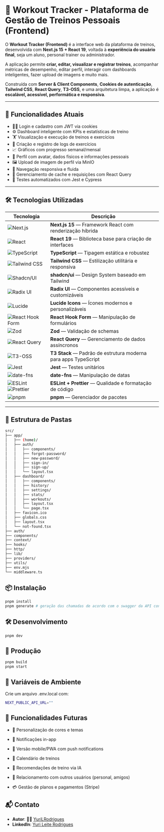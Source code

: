 # 💪 Workout Tracker - Plataforma de Gestão de Treinos Pessoais (Frontend)

O **Workout Tracker (Frontend)** é a interface web da plataforma de treinos, desenvolvida com **Next.js 15 + React 19**, voltada à **experiência do usuário final**, seja um aluno, personal trainer ou administrador.

A aplicação permite **criar, editar, visualizar e registrar treinos**, acompanhar métricas de desempenho, editar perfil, interagir com dashboards inteligentes, fazer upload de imagens e muito mais.

Construída com **Server & Client Components**, **Cookies de autenticação**, **Tailwind CSS**, **React Query**, **T3-OSS**, e uma arquitetura limpa, a aplicação é **escalável, acessível, performática e responsiva**.

---

## 🚀 Funcionalidades Atuais

- 🧑‍💻 Login e cadastro com JWT via cookies
- ⚙️ Dashboard inteligente com KPIs e estatísticas de treino
- 🏋️ Visualização e execução de treinos e exercícios
- 📝 Criação e registro de logs de exercícios
- 📈 Gráficos com progresso semanal/mensal
- 👤 Perfil com avatar, dados físicos e informações pessoais
- 🖼️ Upload de imagem de perfil via MinIO
- 🧭 Navegação responsiva e fluida
- 🔁 Gerenciamento de cache e requisições com React Query
- 🧪 Testes automatizados com Jest e Cypress

---

## 🛠️ Tecnologias Utilizadas

| Tecnologia                                                                                                                                                                                                        | Descrição                                                       |
| ----------------------------------------------------------------------------------------------------------------------------------------------------------------------------------------------------------------- | --------------------------------------------------------------- |
| ![Next.js](https://img.shields.io/badge/Next.js-000000?style=for-the-badge&logo=nextdotjs&logoColor=white)                                                                                                        | **Next.js 15** — Framework React com renderização híbrida       |
| ![React](https://img.shields.io/badge/React-20232A?style=for-the-badge&logo=react&logoColor=61DAFB)                                                                                                               | **React 19** — Biblioteca base para criação de interfaces       |
| ![TypeScript](https://img.shields.io/badge/TypeScript-3178C6?style=for-the-badge&logo=typescript&logoColor=white)                                                                                                 | **TypeScript** — Tipagem estática e robustez                    |
| ![Tailwind CSS](https://img.shields.io/badge/TailwindCSS-38B2AC?style=for-the-badge&logo=tailwind-css&logoColor=white)                                                                                            | **Tailwind CSS** — Estilização utilitária e responsiva          |
| ![Shadcn/UI](https://img.shields.io/badge/shadcn/ui-18181B?style=for-the-badge)                                                                                                                                   | **shadcn/ui** — Design System baseado em Tailwind               |
| ![Radix UI](https://img.shields.io/badge/Radix_UI-EF4444?style=for-the-badge)                                                                                                                                     | **Radix UI** — Componentes acessíveis e customizáveis           |
| ![Lucide](https://img.shields.io/badge/lucide--icons-000000?style=for-the-badge)                                                                                                                                  | **Lucide Icons** — Ícones modernos e personalizáveis            |
| ![React Hook Form](https://img.shields.io/badge/React--Hook--Form-EC5990?style=for-the-badge)                                                                                                                     | **React Hook Form** — Manipulação de formulários                |
| ![Zod](https://img.shields.io/badge/zod-3A1C78?style=for-the-badge)                                                                                                                                               | **Zod** — Validação de schemas                                  |
| ![React Query](https://img.shields.io/badge/React_Query-FF4154?style=for-the-badge&logo=reactquery&logoColor=white)                                                                                               | **React Query** — Gerenciamento de dados assíncronos            |
| ![T3-OSS](https://img.shields.io/badge/T3--OSS-1F2937?style=for-the-badge)                                                                                                                                        | **T3 Stack** — Padrão de estrutura moderna para apps TypeScript |
| ![Jest](https://img.shields.io/badge/Jest-C21325?style=for-the-badge&logo=jest&logoColor=white)                                                                                                                   | **Jest** — Testes unitários                                     |
| ![date-fns](https://img.shields.io/badge/date--fns-008080?style=for-the-badge)                                                                                                                                    | **date-fns** — Manipulação de datas                             |
| ![ESLint](https://img.shields.io/badge/ESLint-4B32C3?style=for-the-badge&logo=eslint&logoColor=white) ![Prettier](https://img.shields.io/badge/Prettier-F7B93E?style=for-the-badge&logo=prettier&logoColor=black) | **ESLint + Prettier** — Qualidade e formatação de código        |
| ![pnpm](https://img.shields.io/badge/pnpm-F69220?style=for-the-badge&logo=pnpm&logoColor=black)                                                                                                                   | **pnpm** — Gerenciador de pacotes                               |

---

## 📁 Estrutura de Pastas

```bash
src/
├── app/
│   ├── (home)/
│   ├── auth/
│   │   ├── components/
│   │   ├── forgot-password/
│   │   ├── new-password/
│   │   ├── sign-in/
│   │   ├── sign-up/
│   │   └── layout.tsx
│   ├── dashboard/
│   │   ├── components/
│   │   ├── history/
│   │   ├── settings/
│   │   ├── stats/
│   │   ├── workouts/
│   │   ├── layout.tsx
│   │   └── page.tsx
│   ├── favicon.ico
│   ├── globals.css
│   ├── layout.tsx
│   └── not-found.tsx
├── auth/
├── components/
├── context/
├── hooks/
├── http/
├── lib/
├── providers/
├── utils/
├── env.mjs
└── middleware.ts
```

## 📦 Instalação

```bash
pnpm install
pnpm generate # geração das chamadas de acordo com o swagger da API configurada no arquivo kubb.config.ts
```

## 🛠️ Desenvolvimento

```bash
pnpm dev
```

## 🚨 Produção

```bash
pnpm build
pnpm start
```

## 🔑 Variáveis de Ambiente

Crie um arquivo .env.local com:

```bash
NEXT_PUBLIC_API_URL=""
```

## 🔮 Funcionalidades Futuras

- 🎨 Personalização de cores e temas

- 🔔 Notificações in-app

- 📲 Versão mobile/PWA com push notifications

- 📆 Calendário de treinos

- 🧠 Recomendações de treino via IA

- 👥 Relacionamento com outros usuários (personal, amigos)

- 💳 Gestão de planos e pagamentos (Stripe)

## 📬 Contato

- **Autor**: 👨‍💻 [YuriLRodrigues](https://github.com/YuriLRodrigues)
- **LinkedIn**: [Yuri Leite Rodrigues](https://www.linkedin.com/in/yuri-leite-rodrigues)
